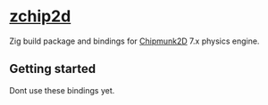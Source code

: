 # [zchip2d](https://github.com/deinuser/zchip2d)

Zig build package and bindings for [Chipmunk2D](https://github.com/slembcke/Chipmunk2D) 7.x physics engine.

## Getting started

Dont use these bindings yet.
